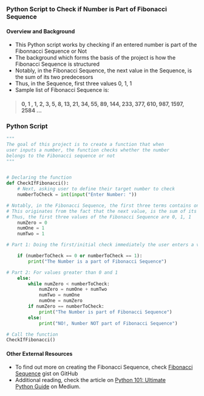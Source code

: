 ### Python Script to Check if Number is Part of Fibonacci Sequence
#### Overview and Background
- This Python script works by checking if an entered number is part of the Fibonnacci Sequence or Not
- The background which forms the basis of the project is how the Fibonacci Sequence is structured
- Notably, in the Fibonacci Sequence, the next value in the Sequence, is the sum of its two predecesors
- Thus, in the Sequence, first three values 0, 1, 1
- Sample list of Fibonacci Sequence is:
> #### 0, 1 , 1, 2, 3, 5, 8, 13, 21, 34, 55, 89, 144, 233, 377, 610, 987, 1597, 2584 ...
### Python Script

```python
"""
The goal of this project is to create a function that when 
user inputs a number, the function checks whether the number 
belongs to the Fibonacci sequence or not
"""


# Declaring the function
def CheckIfFibonacci():
    # Next, asking user to define their target number to check
    numberToCheck = int(input("Enter Number: "))

# Notably, in the Fibonacci Sequence, the first three terms contains only 0 and 1
# This originates from the fact that the next value, is the sum of its two predecesors
# Thus, the first three values of the Fibonacci Sequence are 0, 1, 1
    numZero = 0
    numOne = 1
    numTwo = 1

# Part 1: Doing the first/initial check immediately the user enters a value based on 0 & 1

    if (numberToCheck == 0 or numberToCheck == 1):
        print("The Number is a part of Fibonacci Sequence")

# Part 2: For values greater than 0 and 1
    else:
        while numZero < numberToCheck:
            numZero = numOne + numTwo
            numTwo = numOne
            numOne = numZero
        if numZero == numberToCheck:
            print("The Number is part of Fibonacci Sequence")
        else:
            print("NO!, Number NOT part of Fibonacci Sequence")

# Call the function    
CheckIfFibonacci()
```


#### Other External Resources
- To find out more on creating the Fibonacci Sequence, check [Fibonacci Sequence](https://gist.github.com/danny-votez/3111f753f452bcfc43f66b18a033b411) gist on GitHub
- Additional reading, check the article on [Python 101: Ultimate Python Guide](https://medium.com/@dannyvotez/python-101-ultimate-python-guide-72f1850c9f01) on Medium. 
